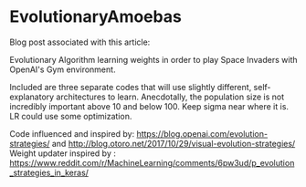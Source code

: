 ﻿# EvolutionaryAmoebas

Blog post associated with this article:  

Evolutionary Algorithm learning weights in order to play Space Invaders with OpenAI's Gym environment.

Included are three separate codes that will use slightly different, self-explanatory architectures to learn. 
Anecdotally, the population size is not incredibly important above 10 and below 100. Keep sigma near where it is. LR could use some optimization.

Code influenced and inspired by: https://blog.openai.com/evolution-strategies/ and http://blog.otoro.net/2017/10/29/visual-evolution-strategies/
Weight updater inspired by : https://www.reddit.com/r/MachineLearning/comments/6pw3ud/p_evolution_strategies_in_keras/
